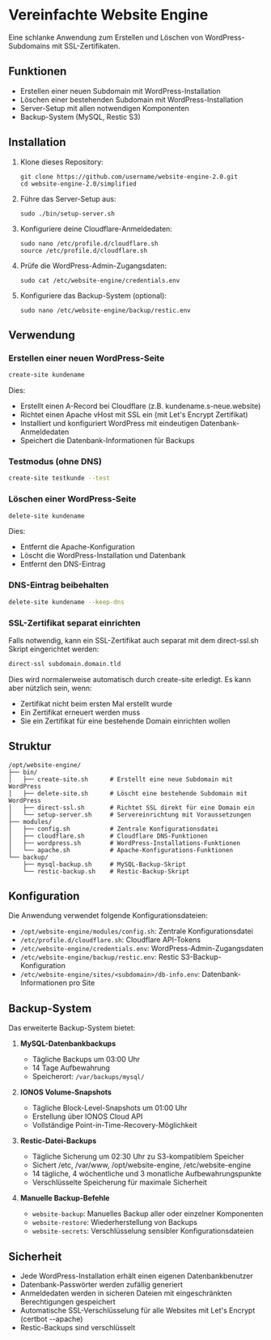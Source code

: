 # Vereinfachte Website Engine

Eine schlanke Anwendung zum Erstellen und Löschen von WordPress-Subdomains mit SSL-Zertifikaten.

## Funktionen

- Erstellen einer neuen Subdomain mit WordPress-Installation
- Löschen einer bestehenden Subdomain mit WordPress-Installation
- Server-Setup mit allen notwendigen Komponenten
- Backup-System (MySQL, Restic S3)

## Installation

1. Klone dieses Repository:
   ```
   git clone https://github.com/username/website-engine-2.0.git
   cd website-engine-2.0/simplified
   ```

2. Führe das Server-Setup aus:
   ```
   sudo ./bin/setup-server.sh
   ```

3. Konfiguriere deine Cloudflare-Anmeldedaten:
   ```
   sudo nano /etc/profile.d/cloudflare.sh
   source /etc/profile.d/cloudflare.sh
   ```

4. Prüfe die WordPress-Admin-Zugangsdaten:
   ```
   sudo cat /etc/website-engine/credentials.env
   ```

5. Konfiguriere das Backup-System (optional):
   ```
   sudo nano /etc/website-engine/backup/restic.env
   ```

## Verwendung

### Erstellen einer neuen WordPress-Seite

```bash
create-site kundename
```

Dies:
- Erstellt einen A-Record bei Cloudflare (z.B. kundename.s-neue.website)
- Richtet einen Apache vHost mit SSL ein (mit Let's Encrypt Zertifikat)
- Installiert und konfiguriert WordPress mit eindeutigen Datenbank-Anmeldedaten
- Speichert die Datenbank-Informationen für Backups

### Testmodus (ohne DNS)

```bash
create-site testkunde --test
```

### Löschen einer WordPress-Seite

```bash
delete-site kundename
```

Dies:
- Entfernt die Apache-Konfiguration
- Löscht die WordPress-Installation und Datenbank
- Entfernt den DNS-Eintrag

### DNS-Eintrag beibehalten

```bash
delete-site kundename --keep-dns
```

### SSL-Zertifikat separat einrichten

Falls notwendig, kann ein SSL-Zertifikat auch separat mit dem direct-ssl.sh Skript eingerichtet werden:

```bash
direct-ssl subdomain.domain.tld
```

Dies wird normalerweise automatisch durch create-site erledigt. Es kann aber nützlich sein, wenn:
- Zertifikat nicht beim ersten Mal erstellt wurde
- Ein Zertifikat erneuert werden muss
- Sie ein Zertifikat für eine bestehende Domain einrichten wollen

## Struktur

```
/opt/website-engine/
├── bin/
│   ├── create-site.sh      # Erstellt eine neue Subdomain mit WordPress
│   ├── delete-site.sh      # Löscht eine bestehende Subdomain mit WordPress
│   ├── direct-ssl.sh       # Richtet SSL direkt für eine Domain ein
│   └── setup-server.sh     # Servereinrichtung mit Voraussetzungen
├── modules/
│   ├── config.sh           # Zentrale Konfigurationsdatei
│   ├── cloudflare.sh       # Cloudflare DNS-Funktionen
│   ├── wordpress.sh        # WordPress-Installations-Funktionen
│   └── apache.sh           # Apache-Konfigurations-Funktionen
└── backup/
    ├── mysql-backup.sh     # MySQL-Backup-Skript
    └── restic-backup.sh    # Restic-Backup-Skript
```

## Konfiguration

Die Anwendung verwendet folgende Konfigurationsdateien:

- `/opt/website-engine/modules/config.sh`: Zentrale Konfigurationsdatei
- `/etc/profile.d/cloudflare.sh`: Cloudflare API-Tokens
- `/etc/website-engine/credentials.env`: WordPress-Admin-Zugangsdaten
- `/etc/website-engine/backup/restic.env`: Restic S3-Backup-Konfiguration
- `/etc/website-engine/sites/<subdomain>/db-info.env`: Datenbank-Informationen pro Site

## Backup-System

Das erweiterte Backup-System bietet:

1. **MySQL-Datenbankbackups**
   - Tägliche Backups um 03:00 Uhr
   - 14 Tage Aufbewahrung
   - Speicherort: `/var/backups/mysql/`

2. **IONOS Volume-Snapshots** 
   - Tägliche Block-Level-Snapshots um 01:00 Uhr
   - Erstellung über IONOS Cloud API
   - Vollständige Point-in-Time-Recovery-Möglichkeit

3. **Restic-Datei-Backups**
   - Tägliche Sicherung um 02:30 Uhr zu S3-kompatiblem Speicher
   - Sichert /etc, /var/www, /opt/website-engine, /etc/website-engine
   - 14 tägliche, 4 wöchentliche und 3 monatliche Aufbewahrungspunkte
   - Verschlüsselte Speicherung für maximale Sicherheit

4. **Manuelle Backup-Befehle**
   - `website-backup`: Manuelles Backup aller oder einzelner Komponenten
   - `website-restore`: Wiederherstellung von Backups
   - `website-secrets`: Verschlüsselung sensibler Konfigurationsdateien

## Sicherheit

- Jede WordPress-Installation erhält einen eigenen Datenbankbenutzer
- Datenbank-Passwörter werden zufällig generiert
- Anmeldedaten werden in sicheren Dateien mit eingeschränkten Berechtigungen gespeichert
- Automatische SSL-Verschlüsselung für alle Websites mit Let's Encrypt (certbot --apache)
- Restic-Backups sind verschlüsselt